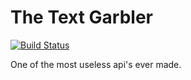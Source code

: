 # The Text Garbler
[![Build Status](https://travis-ci.org/mattmatters/text-garbler.svg?branch=master)](https://travis-ci.org/mattmatters/text-garbler)

One of the most useless api's ever made.
